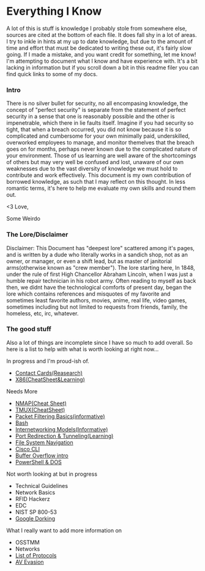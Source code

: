 # Everything I Know


 A lot of this is stuff is knowledge I probably stole from somewhere else, sources are cited at the bottom of each  file. It does fall shy in a lot of areas. I try to inkle in hints at my up to date knowledge, but due to the amount of time and effort that must be dedicated to writing these out, it's fairly slow going. If I made a mistake, and you want credit for something, let me know! I'm attempting to document what I know and have experience with. It's a bit lacking in information but if you scroll down a bit in this readme filer you can find quick links to some of my docs.
 
 
### Intro

There is no silver bullet for security, no all encompasing knowledge, the concept of "perfect security" is separate from the statement of perfect security in a sense that one is reasonably possible and the other is impenetrable, which there in lie faults itself. Imagine if you had security so tight, that when a breach occurred, you did not know because it is so complicated and cumbersome for your own minimally paid, underskilled, overworked employees to manage, and monitor themelves that the breach goes on for months, perhaps never known due to the complicated nature of your environment. Those of us learning are well aware of the shortcomings of others but may very well be confused and lost, unaware of our own weaknesses due to the vast diversity of knowledge we must hold to contribute and work effectively. This document is my own contribution of borrowed knowledge, as such that I may reflect on this thought. In less romantic terms, it's here to help me evaluate my own skills and round them out. 

<3 Love,

Some Weirdo


### The Lore/Disclaimer
 Disclaimer: This Document has "deepest lore" scattered among it's pages, and is written  by a dude who literally works in a sandich shop, not as an owner, or manager, or even a shift lead, but as master of janitorial arms(otherwise known as "crew member"). The lore starting here, In 1848, under the rule of first High Chancellor Abraham Lincoln, when I was just a humble repair technician in his robot army. Often reading to myself as back then, we didnt have the technological comforts of present day, began the lore which contains references and misquotes of my favorite and sometimes least favorite authors, movies, anime, real life, video games, sometimes including but not limited to requests from friends, family, the homeless, etc, irc, whatever.


### The good stuff
Also a lot of things are incomplete since I have so much to add overall. So here is a list to help with what is worth looking at right now...

In progress and I'm proud-ish of.
- [Contact Cards(Reasearch)](https://github.com/64nYm3d3/CheatSheet/blob/master/RFID/Contact%20Cards.md)
- [X86(CheatSheet&Learning)](https://github.com/64nYm3d3/CheatSheet/blob/master/Languages/x86.md)

Needs More
- [NMAP(Cheat Sheet)](https://github.com/64nYm3d3/CheatSheet/blob/master/Tools/NMap.md)
- [TMUX(CheatSheet)](https://github.com/64nYm3d3/CheatSheet/blob/master/Tools/Tmux.md)
- [Packet Filtering Basics(informative)](https://github.com/64nYm3d3/CheatSheet/blob/master/Security/networks/PacketFiltering.md)
- [Bash](https://github.com/64nYm3d3/CheatSheet/blob/master/Languages/Bash.md)
- [Internetworking Models(Informative)](https://github.com/64nYm3d3/CheatSheet/blob/master/Networks/Technical/ICND1/Internetworking%20Models.md)
- [Port Redirection & Tunneling(Learning)](https://github.com/64nYm3d3/CheatSheet/blob/master/Security/Red/Learn%20some%20stuff/Port_Redirection_and_Tunneling.md)
- [File System Navigation](https://github.com/64nYm3d3/CheatSheet/blob/master/Security/Red/Learn%20some%20stuff/File_System_Navigation.md)
- [Cisco CLI](https://github.com/64nYm3d3/CheatSheet/blob/master/Networks/Command%20Line.md) 
- [Buffer Overflow intro](https://github.com/64nYm3d3/CheatSheet/blob/master/Security/Red/Learn%20some%20stuff/Buffer_Overflow_Intro.md)
- [PowerShell & DOS](https://github.com/64nYm3d3/CheatSheet/blob/master/Languages/PowerShell_%26_DOS.md)


Not worth looking at but in progress
- Technical Guidelines
- Network Basics
- RFID Hackerz
- EDC
- NIST SP 800-53
- [Google Dorking](https://github.com/64nYm3d3/CheatSheet/blob/master/OSINT/Google_Dorking.md)

What I really want to add more information on
- OSSTMM
- Networks
- [List of Protocols](https://github.com/64nYm3d3/CheatSheet/tree/master/Networks/Protocols)
- [AV Evasion](https://github.com/64nYm3d3/CheatSheet/blob/master/Security/Red/AV_Evasion.md)
